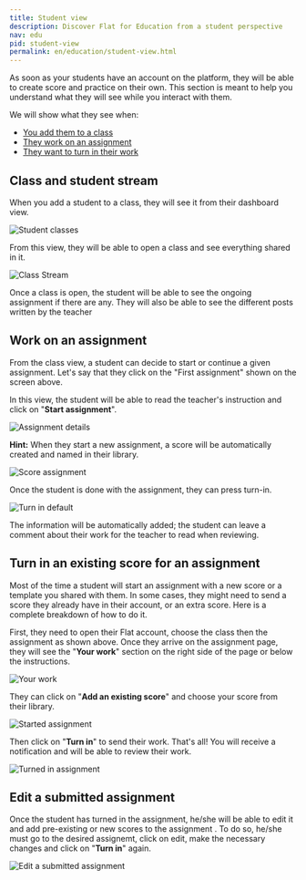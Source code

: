 ```yaml
---
title: Student view
description: Discover Flat for Education from a student perspective
nav: edu
pid: student-view
permalink: en/education/student-view.html
---
```


As soon as your students have an account on the platform, they will be able to create score and practice on their own. This section is meant to help you understand what they will see while you interact with them.

We will show what they see when:

* [You add them to a class](#class-and-student-stream)
* [They work on an assignment](#work-on-an-assignment)
* [They want to turn in their work](#turn-in-an-existing-score-for-an-assignment)

## Class and student stream

When you add a student to a class, they will see it from their dashboard view.

![Student classes](/help/assets/img/edu/class-student-list.png)

From this view, they will be able to open a class and see everything shared in it.

![Class Stream](/help/assets/img/edu/class-student-stream.png)

Once a class is open, the student will be able to see the ongoing assignment if there are any. 
They will also be able to see the different posts written by the teacher

## Work on an assignment

From the class view, a student can decide to start or continue a given assignment.
Let's say that they click on the "First assignment" shown on the screen above.

In this view, the student will be able to read the teacher's instruction and click on "**Start assignment**".

![Assignment details](/help/assets/img/edu/class-student-assignment-view.png)

**Hint:** When they start a new assignment, a score will be automatically created and named in their library.

![Score assignment](/help/assets/img/edu/class-student-editor-template.png)

Once the student is done with the assignment, they can press turn-in.

![Turn in default](/help/assets/img/edu/class-student-editor-turnin-default.png)

The information will be automatically added; the student can leave a comment about their work for the teacher to read when reviewing.

## Turn in an existing score for an assignment

Most of the time a student will start an assignment with a new score or a template you shared with them.
In some cases, they might need to send a score they already have in their account, or an extra score.
Here is a complete breakdown of how to do it.

First, they need to open their Flat account, choose the class then the assignment as shown above.
Once they arrive on the assignment page, they will see the "**Your work**" section on the right side of the page or below the instructions.

![Your work](/help/assets/img/edu/class-student-your-work-template-default.png)

They can click on "**Add an existing score**" and choose your score from their library.

![Started assignment](/help/assets/img/edu/class-student-your-work-template-started.png)

Then click on "**Turn in**" to send their work. That's all! You will receive a notification and will be able to review their work.

![Turned in assignment](/help/assets/img/edu/class-student-your-work-template-turned-in.png)

## Edit a submitted assignment 

Once the student has turned in the assignment, he/she will be able to edit it and add pre-existing or new scores to the assignment . To do so, he/she must go to the desired assignemt, click on edit, make the necessary changes and click on "**Turn in**" again. 

![Edit a submitted assignment](/help/assets/img/edu/student-edit-assignment.gif)


